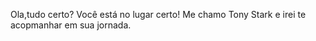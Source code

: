 Ola,tudo certo? 
Você está no lugar certo! 
Me chamo Tony Stark e irei te acopmanhar em sua jornada.
